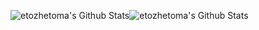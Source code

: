 <img align="center" style="padding:0" src="https://github-readme-stats.vercel.app/api?username=etozhetoma&&show_icons=true&count_private=true&hide_border=true&hide_title=true&bg_color=ffffff" alt="etozhetoma's Github Stats"><img align="center" style="padding:0" src="https://github-readme-stats.vercel.app/api/top-langs/?username=etozhetoma&layout=compact&hide_border=true&bg_color=ffffff" alt="etozhetoma's Github Stats">
